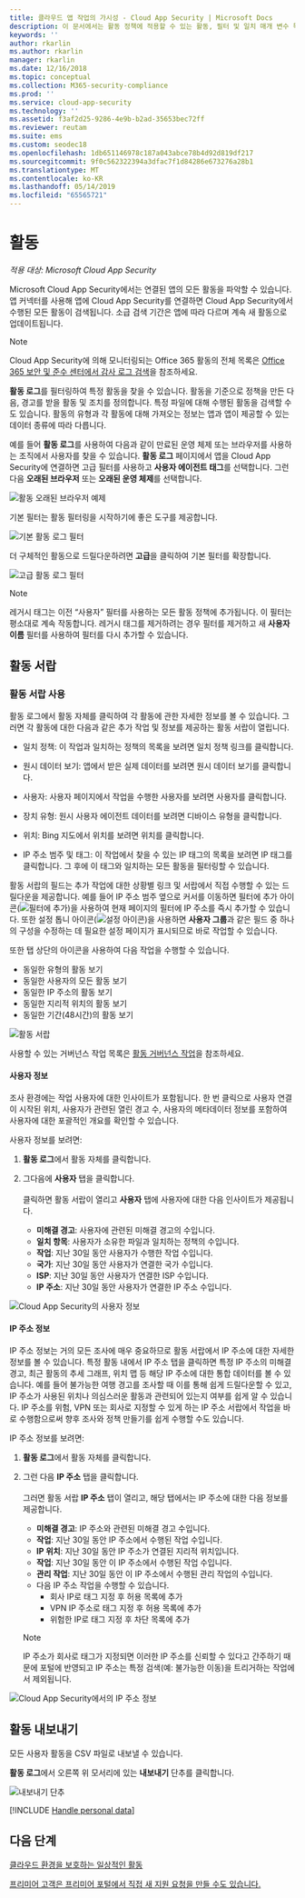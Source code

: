 ```yaml
---
title: 클라우드 앱 작업의 가시성 - Cloud App Security | Microsoft Docs
description: 이 문서에서는 활동 정책에 적용할 수 있는 활동, 필터 및 일치 매개 변수 목록을 제공합니다.
keywords: ''
author: rkarlin
ms.author: rkarlin
manager: rkarlin
ms.date: 12/16/2018
ms.topic: conceptual
ms.collection: M365-security-compliance
ms.prod: ''
ms.service: cloud-app-security
ms.technology: ''
ms.assetid: f3af2d25-9286-4e9b-b2ad-35653bec72ff
ms.reviewer: reutam
ms.suite: ems
ms.custom: seodec18
ms.openlocfilehash: 1db651146978c187a043abce78b4d92d819df217
ms.sourcegitcommit: 9f0c562322394a3dfac7f1d84286e673276a28b1
ms.translationtype: MT
ms.contentlocale: ko-KR
ms.lasthandoff: 05/14/2019
ms.locfileid: "65565721"
---
```

# <a name="activities"></a>활동

*적용 대상: Microsoft Cloud App Security*

Microsoft Cloud App Security에서는 연결된 앱의 모든 활동을 파악할 수 있습니다. 앱 커넥터를 사용해 앱에 Cloud App Security를 연결하면 Cloud App Security에서 수행된 모든 활동이 검색됩니다. 소급 검색 기간은 앱에 따라 다르며 계속 새 활동으로 업데이트됩니다. 

> [!NOTE] 
> Cloud App Security에 의해 모니터링되는 Office 365 활동의 전체 목록은 [Office 365 보안 및 준수 센터에서 감사 로그 검색](https://support.office.com/article/Search-the-audit-log-in-the-Office-365-Security-Compliance-Center-0d4d0f35-390b-4518-800e-0c7ec95e946c?ui=en-US&rs=en-US&ad=US#ID0EABAAA=Audited_activities)을 참조하세요.

**활동 로그**를 필터링하여 특정 활동을 찾을 수 있습니다. 활동을 기준으로 정책을 만든 다음, 경고를 받을 활동 및 조치를 정의합니다. 특정 파일에 대해 수행된 활동을 검색할 수도 있습니다. 활동의 유형과 각 활동에 대해 가져오는 정보는 앱과 앱이 제공할 수 있는 데이터 종류에 따라 다릅니다. 

예를 들어 **활동 로그**를 사용하여 다음과 같이 만료된 운영 체제 또는 브라우저를 사용하는 조직에서 사용자를 찾을 수 있습니다. **활동 로그** 페이지에서 앱을 Cloud App Security에 연결하면 고급 필터를 사용하고 **사용자 에이전트 태그**를 선택합니다. 그런 다음 **오래된 브라우저** 또는 **오래된 운영 체제**를 선택합니다.

 ![활동 오래된 브라우저 예제](media/activity-example-outdated.png)
 
기본 필터는 활동 필터링을 시작하기에 좋은 도구를 제공합니다.

 ![기본 활동 로그 필터](media/activity-log-filter-basic.png)

더 구체적인 활동으로 드릴다운하려면 **고급**을 클릭하여 기본 필터를 확장합니다.

 ![고급 활동 로그 필터](media/activity-log-filter-advanced.png)

> [!NOTE] 
> 레거시 태그는 이전 “사용자” 필터를 사용하는 모든 활동 정책에 추가됩니다. 이 필터는 평소대로 계속 작동합니다. 레거시 태그를 제거하려는 경우 필터를 제거하고 새 **사용자 이름** 필터를 사용하여 필터를 다시 추가할 수 있습니다.
 
## <a name="the-activity-drawer"></a>활동 서랍

### <a name="working-with-the-activity-drawer"></a>활동 서랍 사용

활동 로그에서 활동 자체를 클릭하여 각 활동에 관한 자세한 정보를 볼 수 있습니다. 그러면 각 활동에 대한 다음과 같은 추가 작업 및 정보를 제공하는 활동 서랍이 열립니다.

   - 일치 정책: 이 작업과 일치하는 정책의 목록을 보려면 일치 정책 링크를 클릭합니다.

   - 원시 데이터 보기: 앱에서 받은 실제 데이터를 보려면 원시 데이터 보기를 클릭합니다.

   - 사용자: 사용자 페이지에서 작업을 수행한 사용자를 보려면 사용자를 클릭합니다. 

   - 장치 유형: 원시 사용자 에이전트 데이터를 보려면 디바이스 유형을 클릭합니다. 

   - 위치: Bing 지도에서 위치를 보려면 위치를 클릭합니다.

   - IP 주소 범주 및 태그: 이 작업에서 찾을 수 있는 IP 태그의 목록을 보려면 IP 태그를 클릭합니다. 그 후에 이 태그와 일치하는 모든 활동을 필터링할 수 있습니다.    

 활동 서랍의 필드는 추가 작업에 대한 상황별 링크 및 서랍에서 직접 수행할 수 있는 드릴다운을 제공합니다. 예를 들어 IP 주소 범주 옆으로 커서를 이동하면 필터에 추가 아이콘(![필터에 추가](./media/add-to-filter-icon.png))을 사용하여 현재 페이지의 필터에 IP 주소를 즉시 추가할 수 있습니다. 또한 설정 톱니 아이콘(![설정 아이콘](./media/contextual-settings-icon.png))을 사용하면 **사용자 그룹**과 같은 필드 중 하나의 구성을 수정하는 데 필요한 설정 페이지가 표시되므로 바로 작업할 수 있습니다.

 또한 탭 상단의 아이콘을 사용하여 다음 작업을 수행할 수 있습니다.
 - 동일한 유형의 활동 보기
 - 동일한 사용자의 모든 활동 보기
 - 동일한 IP 주소의 활동 보기
 - 동일한 지리적 위치의 활동 보기
 - 동일한 기간(48시간)의 활동 보기
 
![활동 서랍](./media/activity-drawer.png "활동 서랍")  
  
사용할 수 있는 거버넌스 작업 목록은 [활동 거버넌스 작업](governance-actions.md#activity-governance-actions)을 참조하세요.

#### <a name="user-insights"></a>사용자 정보

조사 환경에는 작업 사용자에 대한 인사이트가 포함됩니다. 한 번 클릭으로 사용자 연결이 시작된 위치, 사용자가 관련된 열린 경고 수, 사용자의 메타데이터 정보를 포함하여 사용자에 대한 포괄적인 개요를 확인할 수 있습니다.

사용자 정보를 보려면:

1. **활동 로그**에서 활동 자체를 클릭합니다.

2. 그다음에 **사용자** 탭을 클릭합니다. <br></br> 클릭하면 활동 서랍이 열리고 **사용자** 탭에 사용자에 대한 다음 인사이트가 제공됩니다.
    - **미해결 경고**: 사용자에 관련된 미해결 경고의 수입니다.
    - **일치 항목**: 사용자가 소유한 파일과 일치하는 정책의 수입니다. 
    - **작업**: 지난 30일 동안 사용자가 수행한 작업 수입니다.
    - **국가**: 지난 30일 동안 사용자가 연결한 국가 수입니다.
    - **ISP**: 지난 30일 동안 사용자가 연결한 ISP 수입니다.
    - **IP 주소**: 지난 30일 동안 사용자가 연결한 IP 주소 수입니다.

![Cloud App Security의 사용자 정보](./media/user-insights.png)

#### <a name="ip-address-insights"></a>IP 주소 정보

IP 주소 정보는 거의 모든 조사에 매우 중요하므로 활동 서랍에서 IP 주소에 대한 자세한 정보를 볼 수 있습니다. 특정 활동 내에서 IP 주소 탭을 클릭하면 특정 IP 주소의 미해결 경고, 최근 활동의 추세 그래프, 위치 맵 등 해당 IP 주소에 대한 통합 데이터를 볼 수 있습니다. 예를 들어 불가능한 여행 경고를 조사할 때 이를 통해 쉽게 드릴다운할 수 있고, IP 주소가 사용된 위치나 의심스러운 활동과 관련되어 있는지 여부를 쉽게 알 수 있습니다. IP 주소를 위험, VPN 또는 회사로 지정할 수 있게 하는 IP 주소 서랍에서 작업을 바로 수행함으로써 향후 조사와 정책 만들기를 쉽게 수행할 수도 있습니다.

IP 주소 정보를 보려면:

1. **활동 로그**에서 활동 자체를 클릭합니다.

2. 그런 다음 **IP 주소** 탭을 클릭합니다. <br></br> 그러면 활동 서랍 **IP 주소** 탭이 열리고, 해당 탭에서는 IP 주소에 대한 다음 정보를 제공합니다.
    - **미해결 경고**: IP 주소와 관련된 미해결 경고 수입니다.
    - **작업**: 지난 30일 동안 IP 주소에서 수행된 작업 수입니다.
    - **IP 위치**: 지난 30일 동안 IP 주소가 연결된 지리적 위치입니다.
    - **작업**: 지난 30일 동안 이 IP 주소에서 수행된 작업 수입니다.
    - **관리 작업**: 지난 30일 동안 이 IP 주소에서 수행된 관리 작업의 수입니다.
    - 다음 IP 주소 작업을 수행할 수 있습니다.
        - 회사 IP로 태그 지정 후 허용 목록에 추가
        - VPN IP 주소로 태그 지정 후 허용 목록에 추가
        - 위험한 IP로 태그 지정 후 차단 목록에 추가

   >[!NOTE]
   > IP 주소가 회사로 태그가 지정되면 이러한 IP 주소를 신뢰할 수 있다고 간주하기 때문에 포털에 반영되고 IP 주소는 특정 검색(예: 불가능한 이동)을 트리거하는 작업에서 제외됩니다.
   >
![Cloud App Security에서의 IP 주소 정보](./media/ip-address-insights.png)

## 활동 내보내기 <a name="export"></a>

모든 사용자 활동을 CSV 파일로 내보낼 수 있습니다. 

**활동 로그**에서 오른쪽 위 모서리에 있는 **내보내기** 단추를 클릭합니다.

 ![내보내기 단추](./media/export-button.png)

[!INCLUDE [Handle personal data](../includes/gdpr-intro-sentence.md)]



## <a name="next-steps"></a>다음 단계  
[클라우드 환경을 보호하는 일상적인 활동](daily-activities-to-protect-your-cloud-environment.md)   

[프리미어 고객은 프리미어 포털에서 직접 새 지원 요청을 만들 수도 있습니다.](https://premier.microsoft.com/)  
  
  
